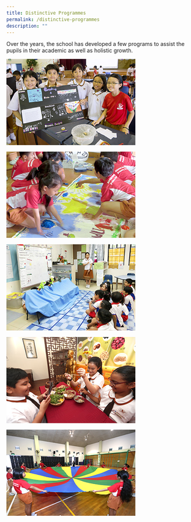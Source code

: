 ```yaml
---
title: Distinctive Programmes
permalink: /distinctive-programmes
description: ""
---
```

Over the years, the school has developed a few programs to assist the pupils in their academic as well as holistic growth.

![](/images/Inter%20Disciplinary%20Project.jpg)

![](/images/Learning%20for%20Life%20Programme.jpg)

![](/images/Applied%20Learning%20Programmes.jpg)

![](/images/Traditional%20Asian%20Medicine.jpg)

![](/images/Programme%20for%20Active%20Learning.jpg)

